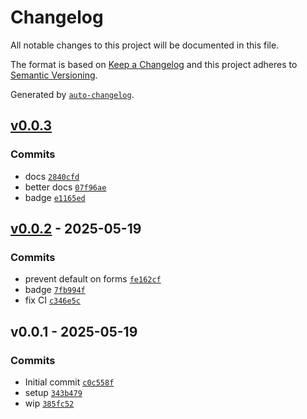 # Changelog

All notable changes to this project will be documented in this file.

The format is based on [Keep a Changelog](https://keepachangelog.com/en/1.0.0/)
and this project adheres to [Semantic Versioning](https://semver.org/spec/v2.0.0.html).

Generated by [`auto-changelog`](https://github.com/CookPete/auto-changelog).

## [v0.0.3](https://github.com/substrate-system/email/compare/v0.0.2...v0.0.3)

### Commits

- docs [`2840cfd`](https://github.com/substrate-system/email/commit/2840cfd5f6776218a579a3c11456f15b82a13ba8)
- better docs [`07f96ae`](https://github.com/substrate-system/email/commit/07f96ae3f1ef5b13f007887a20481474cf5caf7a)
- badge [`e1165ed`](https://github.com/substrate-system/email/commit/e1165ed8d1a7a25ec6c3d02e9f41d05ec7975be7)

## [v0.0.2](https://github.com/substrate-system/email/compare/v0.0.1...v0.0.2) - 2025-05-19

### Commits

- prevent default on forms [`fe162cf`](https://github.com/substrate-system/email/commit/fe162cf74583644bec85ac14d408d97b24703eb4)
- badge [`7fb994f`](https://github.com/substrate-system/email/commit/7fb994f4d95a3f55917aa21de33f30e7a8ebe840)
- fix CI [`c346e5c`](https://github.com/substrate-system/email/commit/c346e5ca9fa04487a0e47fa3eceaa46e067a90bb)

## v0.0.1 - 2025-05-19

### Commits

- Initial commit [`c0c558f`](https://github.com/substrate-system/email/commit/c0c558f9ddcc850cf239a2020f9c88287cacc33a)
- setup [`343b479`](https://github.com/substrate-system/email/commit/343b479ad8ccfecde5f8fcb34700395c5afc2fdd)
- wip [`385fc52`](https://github.com/substrate-system/email/commit/385fc52cd01cef28d1bedc267d74371efa3be713)
